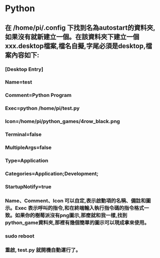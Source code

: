 # Python
## 在 /home/pi/.config 下找到名為autostart的資料夾,如果沒有就新建立一個。在該資料夾下建立一個xxx.desktop檔案,檔名自擬,字尾必須是desktop,檔案內容如下:
### [Desktop Entry] 
### Name=test 
### Comment=Python Program 
### Exec=python /home/pi/test.py 
### Icon=/home/pi/python_games/4row_black.png 
### Terminal=false 
### MultipleArgs=false 
### Type=Application 
### Categories=Application;Development; 
### StartupNotify=true
### Name、Comment、Icon 可以自定,表示啟動項的名稱、備註和圖示。Exec 表示呼叫的指令,和在終端輸入執行指令碼的指令格式一致。如果你的樹莓派沒有png圖示,那麼就和我一樣,找到python_game資料夾,那裡有幾個簡單的圖示可以現成拿來使用。


### sudo reboot 
### 重啟, test.py 就開機自動運行了。

